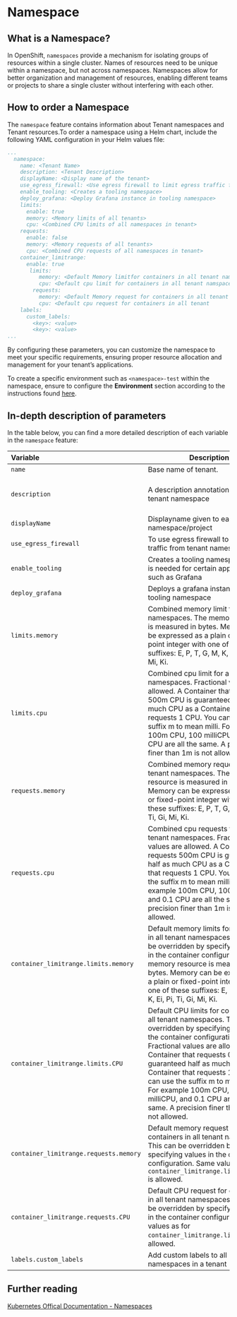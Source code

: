# Namespace

## What is a Namespace?

In OpenShift, `namespaces` provide a mechanism for isolating groups of resources within a single cluster. Names of resources need to be unique within a namespace, but not across namespaces. Namespaces allow for better organization and management of resources, enabling different teams or projects to share a single cluster without interfering with each other.

## How to order a Namespace

The `namespace` feature contains information about Tenant namespaces and Tenant resources.To order a namespace using a Helm chart, include the following YAML configuration in your Helm values file:

``` yaml
...
  namespace:
    name: <Tenant Name>
    description: <Tenant Description>
    displayName: <Display name of the tenant>
    use_egress_firewall: <Use egress firewall to limit egress traffic from tenant namespaces>
    enable_tooling: <Creates a tooling namespace>
    deploy_grafana: <Deploy Grafana instance in tooling namespace>
    limits:
      enable: true
      memory: <Memory limits of all tenants>
      cpu: <Combined CPU limits of all namespaces in tenant>
    requests:
      enable: false
      memory: <Memory requests of all tenants>
      cpu: <Combined CPU requests of all namespaces in tenant>
    container_limitrange:
      enable: true
       limits:
          memory: <Default Memory limitfor containers in all tenant namspace>
          cpu: <Default cpu limit for containers in all tenant namspaces>
        requests:
          memory: <Default Memory request for containers in all tenant namspace>  
          cpu: <Default cpu request for containers in all tenant
    labels:
      custom_labels:
        <key>: <value>
        <key>: <value>
...
```

By configuring these parameters, you can customize the namespace to meet your specific requirements, ensuring proper resource allocation and management for your tenant’s applications.

To create a specific environment such as `<namespace>-test` within the namespace, ensure to configure the **Environment** section according to the instructions found [here](../Tenant%20features/environments.md).

## In-depth description of parameters

In the table below, you can find a more detailed description of each variable in the `namespace` feature:

| <div style="width:205px">**Variable**</div>           | **Description**                                                                      | **Example**                                | **Type**   |
|:------------------------------|---------------------------------------------------------------------------------------|--------------------------------------------|:------------|
| `name`                         | Base name of tenant.                                                                 | Poseidon1                                  | String     |
| `description`                | A description annotation  under each tenant namespace                                 | " This is a test tenant used for testing" | String     |
| `displayName`                | Displayname given to each openshift namespace/project                                 | "poseidon1-application1"                   | String     |
| `use_egress_firewall`         | To use egress firewall to limit egress traffic from tenant namespaces.                | true                                       | Boolean    |
| `enable_tooling`              | Creates a tooling namespace which is needed for certain applications such as Grafana | true                                       | Boolean    |
| `deploy_grafana`              | Deploys a grafana instance in the tooling namespace                                      | true                                       | Boolean    |
| `limits.memory`               | Combined memory limit for all tenant namespaces. The memory resource is measured in bytes. Memory can be expressed as a plain or fixed-point integer with one of these suffixes: E, P, T, G, M, K, Ei, Pi, Ti, Gi, Mi, Ki.    | 1Gi                                        | String/Int |
| `limits.cpu`                 | Combined cpu limit for all tenant namespaces. Fractional values are allowed. A Container that requests 500m CPU is guaranteed half as much CPU as a Container that requests 1 CPU. You can use the suffix m to mean milli. For example 100m CPU, 100 milliCPU, and 0.1 CPU are all the same. A precision finer than 1m is not allowed.                                         | 1                                          | String/Int |
| `requests.memory`               | Combined memory requests for all tenant namespaces. The memory resource is measured in bytes. Memory can be expressed as a plain or fixed-point integer with one of these suffixes: E, P, T, G, M, K, Ei, Pi, Ti, Gi, Mi, Ki.    | 1Gi                                        | String/Int |
| `requests.cpu`                 | Combined cpu requests for all tenant namespaces. Fractional values are allowed. A Container that requests 500m CPU is guaranteed half as much CPU as a Container that requests 1 CPU. You can use the suffix m to mean milli. For example 100m CPU, 100 milliCPU, and 0.1 CPU are all the same. A precision finer than 1m is not allowed.                                         | 1                                          | String/Int |
| `container_limitrange.limits.memory` | Default memory limits for containers in all tenant namespaces. This can be overridden by specifying values in the container configuration. The memory resource is measured in bytes. Memory can be expressed as a plain or fixed-point integer with one of these suffixes: E, P, T, G, M, K, Ei, Pi, Ti, Gi, Mi, Ki.                            | 64Mi                                       | String/Int |
| `container_limitrange.limits.CPU`     | Default CPU limits for containers in all tenant namespaces. This can be overridden by specifying values in the container configuration. Fractional values are allowed. A Container that requests 0.5 CPU is guaranteed half as much CPU as a Container that requests 1 CPU. You can use the suffix m to mean milli. For example 100m CPU, 100 milliCPU, and 0.1 CPU are all the same. A precision finer than 1m is not allowed.                                  | 100m                                       | String/Int |
| `container_limitrange.requests.memory`     | Default memory request for containers in all tenant namespaces. This can be overridden by specifying values in the container configuration. Same values as for `container_limitrange.limits.memory` is allowed.                              |100m   | String/Int |   
| `container_limitrange.requests.CPU`     |  Default CPU request for containers in all tenant namespaces. This can be overridden by specifying values in the container configuration. Same values as for `container_limitrange.limits.CPU` is allowed.                              |100m   | String/Int |   
| `labels.custom_labels`              | Add custom labels to all namespaces in a tenant                                      | test_label: label                                       | key: value    |

## Further reading
[Kubernetes Offical Documentation - Namespaces](https://kubernetes.io/docs/concepts/overview/working-with-objects/namespaces/)